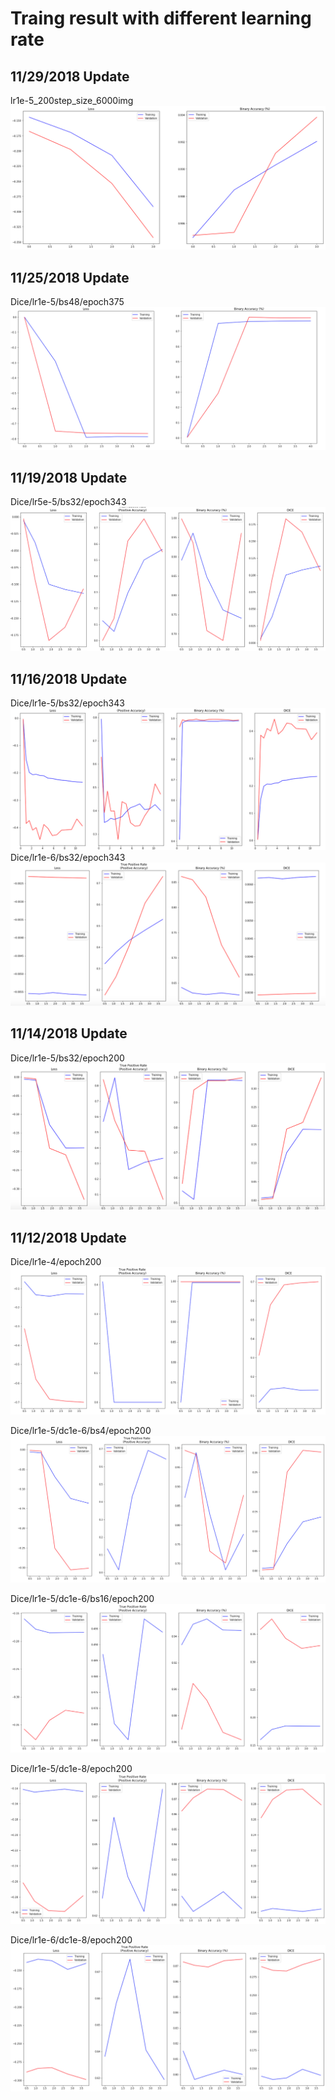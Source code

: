 # Traing result with different learning rate

## 11/29/2018 Update
lr1e-5_200step_size_6000img
<img src="https://github.com/Wwwzff/Ship-Detection/blob/master/images/lr1e-5_200step_size_6000img.png" />

## 11/25/2018 Update
Dice/lr1e-5/bs48/epoch375
<img src="https://github.com/Wwwzff/Ship-Detection/blob/master/images/Dice%20lr%201e-5%2C%20epoch%20375.png" />

## 11/19/2018 Update
Dice/lr5e-5/bs32/epoch343
<img src="https://github.com/Wwwzff/Ship-Detection/blob/master/images/Dice_lr5e-6.png" />

## 11/16/2018 Update
Dice/lr1e-5/bs32/epoch343
<img src="https://github.com/Wwwzff/Ship-Detection/blob/master/images/Dice_lr5e-5_bs32_ep32.png" />
Dice/lr1e-6/bs32/epoch343
<img src="https://github.com/Wwwzff/Ship-Detection/blob/master/images/Dice_lr1e-6_bs32.png" />

## 11/14/2018 Update
Dice/lr1e-5/bs32/epoch200
<img src="https://github.com/Wwwzff/Ship-Detection/blob/master/images/Dice:lr1e-5:bs32.png" />

## 11/12/2018 Update
Dice/lr1e-4/epoch200
<img src="https://github.com/Wwwzff/Ship-Detection/blob/master/images/Dice_lr1e-4.png" />

Dice/lr1e-5/dc1e-6/bs4/epoch200
<img src="https://github.com/Wwwzff/Ship-Detection/blob/master/images/Dice_Ir1e-5.png" />

Dice/lr1e-5/dc1e-6/bs16/epoch200
<img src="https://github.com/Wwwzff/Ship-Detection/blob/master/images/Dice_lr1e-5_dc1e-6.png" />

Dice/lr1e-5/dc1e-8/epoch200
<img src="https://github.com/Wwwzff/Ship-Detection/blob/master/images/Dice_lr1e-5_dc1e-8.png" />

Dice/lr1e-6/dc1e-8/epoch200
<img src="https://github.com/Wwwzff/Ship-Detection/blob/master/images/Dice_lr1e-6_dc1e-6.png" />
